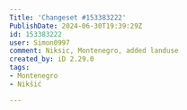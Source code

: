 ```yaml
---
Title: 'Changeset #153383222'
PublishDate: 2024-06-30T19:39:29Z
id: 153383222
user: Simon0997
comment: Niksic, Montenegro, added landuse
created_by: iD 2.29.0
tags:
- Montenegro
- Nikšić

---
```

